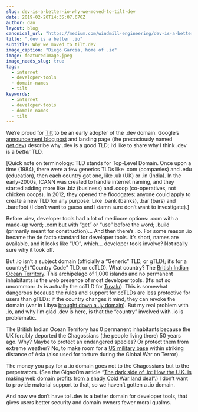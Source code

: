 ```yaml
---
slug: dev-is-a-better-io-why-we-moved-to-tilt-dev
date: 2019-02-20T14:35:07.670Z
author: dan
layout: blog
canonical_url: "https://medium.com/windmill-engineering/dev-is-a-better-io-why-we-moved-to-tilt-dev-9fc8321693d3"
title: ".dev is a better .io"
subtitle: Why we moved to tilt.dev
image_caption: "Diego Garcia, home of .io"
image: featuredImage.jpeg
image_needs_slug: true
tags:
  - internet
  - developer-tools
  - domain-names
  - tilt
keywords:
  - internet
  - developer-tools
  - domain-names
  - tilt
---
```


We’re proud for [Tilt](https://tilt.dev) to be an early adopter of the .dev domain. Google’s [announcement blog post](https://get.dev/) and landing page (the precociously named [get.dev](https://get.dev)) describe why .dev is a good TLD; I’d like to share why I think .dev is a *better* TLD.

[Quick note on terminology: TLD stands for Top-Level Domain. Once upon a time (1984), there were a few generics TLDs like .com (companies) and .edu (education), then each country got one, like .uk (UK) or .in (India). In the early-2000s, ICANN was created to handle internet naming, and they started adding more like .biz (business) and .coop (co-operatives, not chicken coops). In 2012, they opened the floodgates: anyone could apply to create a new TLD for any purpose: Like .bank (banks), .bar (bars) and .barefoot (I don’t want to guess and I damn sure don’t want to investigate).]

Before .dev, developer tools had a lot of mediocre options: .com with a made-up word; .com but with “get” or “use” before the word; .build (primarily meant for construction)… And then there’s .io. For some reason .io became the de facto standard for developer tools. It’s short, names are available, and it looks like “I/O”, which… developer tools involve? Not really sure why it took off.

But .io isn’t a subject domain (officially a “Generic” TLD, or gTLD); it’s for a country! (“Country Code” TLD, or ccTLD). What country? The [British Indian Ocean Territory](https://en.wikipedia.org/wiki/British_Indian_Ocean_Territory). This archipelago of 1,000 islands and no permanent inhabitants is the web presence of most developer tools. (It’s not so uncommon: .tv is actually the ccTLD for [Tuvalu](https://en.wikipedia.org/wiki/Tuvalu)). This is somewhat dangerous because the rules and support for ccTLDs are less protective for users than gTLDs: if the country changes it mind, they can revoke the domain (war in Libya [brought down a .ly domain](https://techcrunch.com/2011/04/04/letter-ly-abrupt-ly-loses-domain-name-as-a-result-of-the-war-in-libya/)). But my real problem with .io, and why I’m glad .dev is here, is that the “country” involved with .io is problematic.

The British Indian Ocean Territory has 0 permanent inhabitants because the UK forcibly deported the Chagossians (the people living there) 50 years ago. Why? Maybe to protect an endangered species? Or protect them from extreme weather? No, to make room for a [US military base](https://en.wikipedia.org/wiki/Naval_Support_Facility_Diego_Garcia) within striking distance of Asia (also used for torture during the Global War on Terror).

The money you pay for a .io domain goes not to the Chagossians but to the perpetrators. (See the GigaoOm article “[The dark side of .io: How the U.K. is making web domain profits from a shady Cold War land deal](https://gigaom.com/2014/06/30/the-dark-side-of-io-how-the-u-k-is-making-web-domain-profits-from-a-shady-cold-war-land-deal/)”.) I don’t want to provide material support to that, so we haven’t gotten a .io domain.

And now we don’t have to! .dev is a better domain for developer tools, that gives users better security and domain owners fewer moral qualms.
